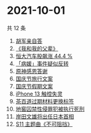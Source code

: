 # 2021-10-01

共 12 条

<!-- BEGIN ZHIHUSEARCH -->
<!-- 最后更新时间 Fri Oct 01 2021 01:15:38 GMT+0800 (China Standard Time) -->
1. [胡军亲自答](https://www.zhihu.com/search?q=长津湖)
1. [《我和我的父辈》](https://www.zhihu.com/search?q=我和我的父辈)
1. [恒大汽车股飙涨 44.4 %](https://www.zhihu.com/search?q=恒大)
1. [「病媛」事件疑似反转](https://www.zhihu.com/search?q=病媛)
1. [原神感恩答谢](https://www.zhihu.com/search?q=原神)
1. [国庆节旅行文案](https://www.zhihu.com/search?q=国庆节旅行文案)
1. [国庆节假期文案](https://www.zhihu.com/search?q=国庆节假期文案)
1. [iPhone 13 触控失灵](https://www.zhihu.com/search?q=iPhone13)
1. [茶百道过期材料更换标签](https://www.zhihu.com/search?q=茶百道)
1. [地窖囚禁性侵罪犯被执行死刑](https://www.zhihu.com/search?q=地窖囚禁)
1. [岸田文雄将出任日本首相](https://www.zhihu.com/search?q=岸田文雄)
1. [S11 主题曲《不可阻挡》](https://www.zhihu.com/search?q=s11主题曲)
<!-- END ZHIHUSEARCH -->
